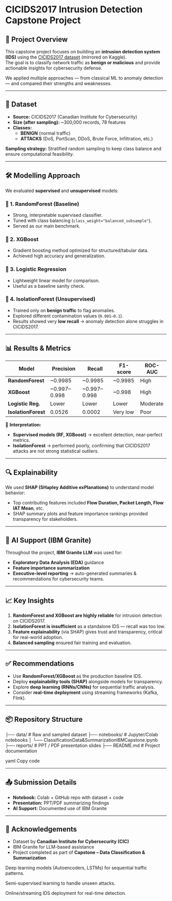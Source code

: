 # CICIDS2017 Intrusion Detection Capstone Project

## 📌 Project Overview
This capstone project focuses on building an **intrusion detection system (IDS)** using the [CICIDS2017 dataset](https://www.kaggle.com/datasets/chethuhn/network-intrusion-dataset) (mirrored on Kaggle).  
The goal is to classify network traffic as **benign or malicious** and provide actionable insights for cybersecurity defense.  

We applied multiple approaches — from classical ML to anomaly detection — and compared their strengths and weaknesses.  

---

## 📂 Dataset
- **Source:** CICIDS2017 (Canadian Institute for Cybersecurity)  
- **Size (after sampling):** ~300,000 records, 78 features  
- **Classes:**  
  - **BENIGN** (normal traffic)  
  - **ATTACKS** (DoS, PortScan, DDoS, Brute Force, Infiltration, etc.)  

**Sampling strategy:** Stratified random sampling to keep class balance and ensure computational feasibility.  

---

## 🛠️ Modelling Approach
We evaluated **supervised** and **unsupervised** models:

### 🔹 1. RandomForest (Baseline)
- Strong, interpretable supervised classifier.
- Tuned with class balancing (`class_weight="balanced_subsample"`).
- Served as our main benchmark.  

### 🔹 2. XGBoost
- Gradient boosting method optimized for structured/tabular data.  
- Achieved high accuracy and generalization.  

### 🔹 3. Logistic Regression
- Lightweight linear model for comparison.  
- Useful as a baseline sanity check.  

### 🔹 4. IsolationForest (Unsupervised)
- Trained only on **benign traffic** to flag anomalies.  
- Explored different contamination values (`0.001–0.1`).  
- Results showed very **low recall** → anomaly detection alone struggles in CICIDS2017.  

---

## 📊 Results & Metrics

| Model              | Precision | Recall | F1-score | ROC-AUC |
|--------------------|-----------|--------|----------|---------|
| **RandomForest**   | ~0.9985   | ~0.9985| ~0.9985  | High    |
| **XGBoost**        | ~0.997–0.998 | ~0.997–0.998 | ~0.998 | High    |
| **Logistic Reg.**  | Lower     | Lower  | Lower    | Moderate|
| **IsolationForest**| 0.0526    | 0.0002 | Very low | Poor    |

📌 **Interpretation:**
- **Supervised models (RF, XGBoost)** → excellent detection, near-perfect metrics.  
- **IsolationForest** → performed poorly, confirming that CICIDS2017 attacks are not strong statistical outliers.  

---

## 🔍 Explainability
We used **SHAP (SHapley Additive exPlanations)** to understand model behavior:  
- Top contributing features included **Flow Duration, Packet Length, Flow IAT Mean**, etc.  
- SHAP summary plots and feature importance rankings provided transparency for stakeholders.  

---

## 🤖 AI Support (IBM Granite)
Throughout the project, **IBM Granite LLM** was used for:  
- **Exploratory Data Analysis (EDA)** guidance  
- **Feature importance summarization**  
- **Executive-level reporting** → auto-generated summaries & recommendations for cybersecurity teams.  

---

## 📈 Key Insights
1. **RandomForest and XGBoost are highly reliable** for intrusion detection on CICIDS2017.  
2. **IsolationForest is insufficient** as a standalone IDS — recall was too low.  
3. **Feature explainability** (via SHAP) gives trust and transparency, critical for real-world adoption.  
4. **Balanced sampling** ensured fair training and evaluation.  

---

## ✅ Recommendations
- Use **RandomForest/XGBoost** as the production baseline IDS.  
- Deploy **explainability tools (SHAP)** alongside models for transparency.  
- Explore **deep learning (RNNs/CNNs)** for sequential traffic analysis.  
- Consider **real-time deployment** using streaming frameworks (Kafka, Flink).  

---

## 📦 Repository Structure
├── data/ # Raw and sampled dataset
├── notebooks/ # Jupyter/Colab notebooks
│ └── ClassificationData&SummarizationIBMCapstone.ipynb
├── reports/ # PPT / PDF presentation slides
├── README.md # Project documentation

yaml
Copy code

---

## 📤 Submission Details
- **Notebook:** Colab + GitHub repo with dataset + code  
- **Presentation:** PPT/PDF summarizing findings  
- **AI Support:** Documented use of IBM Granite  

---

## 🙌 Acknowledgements
- Dataset by **Canadian Institute for Cybersecurity (CIC)**  
- IBM Granite for LLM-based assistance  
- Project completed as part of **Capstone – Data Classification & Summarization**  

Deep learning models (Autoencoders, LSTMs) for sequential traffic patterns.

Semi-supervised learning to handle unseen attacks.

Online/streaming IDS deployment for real-time detection.
